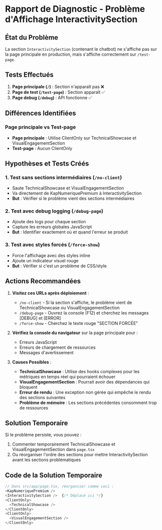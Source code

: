 # Rapport de Diagnostic - Problème d'Affichage InteractivitySection

## État du Problème

La section `InteractivitySection` (contenant le chatbot) ne s'affiche pas sur la page principale en production, mais s'affiche correctement sur `/test-page`.

## Tests Effectués

1. **Page principale (`/`)** : Section n'apparaît pas ❌
2. **Page de test (`/test-page`)** : Section apparaît ✅
3. **Page debug (`/debug`)** : API fonctionne ✅

## Différences Identifiées

### Page principale vs Test-page
- **Page principale** : Utilise ClientOnly sur TechnicalShowcase et VisualEngagementSection
- **Test-page** : Aucun ClientOnly

## Hypothèses et Tests Créés

### 1. Test sans sections intermédiaires (`/no-client`)
- Saute TechnicalShowcase et VisualEngagementSection
- Va directement de KapNumeriquePremium à InteractivitySection
- **But** : Vérifier si le problème vient des sections intermédiaires

### 2. Test avec debug logging (`/debug-page`)
- Ajoute des logs pour chaque section
- Capture les erreurs globales JavaScript
- **But** : Identifier exactement où et quand l'erreur se produit

### 3. Test avec styles forcés (`/force-show`)
- Force l'affichage avec des styles inline
- Ajoute un indicateur visuel rouge
- **But** : Vérifier si c'est un problème de CSS/style

## Actions Recommandées

1. **Visitez ces URLs après déploiement** :
   - `/no-client` - Si la section s'affiche, le problème vient de TechnicalShowcase ou VisualEngagementSection
   - `/debug-page` - Ouvrez la console (F12) et cherchez les messages [DEBUG] et [ERROR]
   - `/force-show` - Cherchez le texte rouge "SECTION FORCÉE"

2. **Vérifiez la console du navigateur** sur la page principale pour :
   - Erreurs JavaScript
   - Erreurs de chargement de ressources
   - Messages d'avertissement

3. **Causes Possibles** :
   - **TechnicalShowcase** : Utilise des hooks complexes pour les métriques en temps réel qui pourraient échouer
   - **VisualEngagementSection** : Pourrait avoir des dépendances qui bloquent
   - **Erreur de rendu** : Une exception non gérée qui empêche le rendu des sections suivantes
   - **Problème de mémoire** : Les sections précédentes consomment trop de ressources

## Solution Temporaire

Si le problème persiste, vous pouvez :
1. Commenter temporairement TechnicalShowcase et VisualEngagementSection dans `page.tsx`
2. Ou réorganiser l'ordre des sections pour mettre InteractivitySection avant les sections problématiques

## Code de la Solution Temporaire

```typescript
// Dans src/app/page.tsx, réorganiser comme ceci :
<KapNumeriquePremium />
<InteractivitySection />  {/* Déplacé ici */}
<ClientOnly>
  <TechnicalShowcase />
</ClientOnly>
<ClientOnly>
  <VisualEngagementSection />
</ClientOnly>
```
